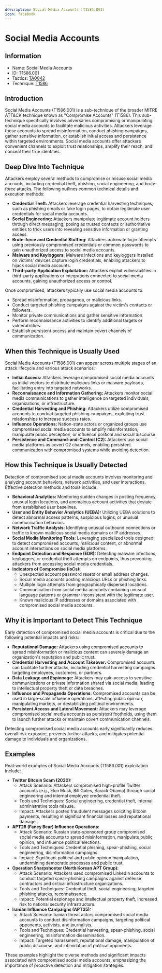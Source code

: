 ```yaml
---
description: Social Media Accounts [T1586.001]
icon: facebook
---
```


# Social Media Accounts

## Information

- Name: Social Media Accounts
- ID: T1586.001
- Tactics: [TA0042](../TA0042/TA0042.md)
- Technique: [T1586](T1586.md)

## Introduction

Social Media Accounts (T1586.001) is a sub-technique of the broader MITRE ATT\&CK technique known as "Compromise Accounts" (T1586). This sub-technique specifically involves adversaries compromising or manipulating social media accounts to facilitate malicious activities. Attackers leverage these accounts to spread misinformation, conduct phishing campaigns, gather sensitive information, or establish initial access and persistence within targeted environments. Social media accounts offer attackers convenient channels to exploit trust relationships, amplify their reach, and conceal their true identities.

## Deep Dive Into Technique

Attackers employ several methods to compromise or misuse social media accounts, including credential theft, phishing, social engineering, and brute-force attacks. The following outlines common technical details and execution methods:

- **Credential Theft:** Attackers leverage credential harvesting techniques, such as phishing emails or fake login pages, to obtain legitimate user credentials for social media accounts.
- **Social Engineering:** Attackers manipulate legitimate account holders through direct messaging, posing as trusted contacts or authoritative entities to trick users into revealing sensitive information or granting access.
- **Brute-force and Credential Stuffing:** Attackers automate login attempts using previously compromised credentials or common passwords to gain unauthorized access to social media accounts.
- **Malware and Keyloggers:** Malware infections and keyloggers installed on victims' devices capture login credentials, enabling attackers to hijack social media accounts.
- **Third-party Application Exploitation:** Attackers exploit vulnerabilities in third-party applications or integrations connected to social media accounts, gaining unauthorized access or control.

Once compromised, attackers typically use social media accounts to:

- Spread misinformation, propaganda, or malicious links.
- Conduct targeted phishing campaigns against the victim's contacts or followers.
- Monitor private communications and gather sensitive information.
- Perform reconnaissance activities to identify additional targets or vulnerabilities.
- Establish persistent access and maintain covert channels of communication.

## When this Technique is Usually Used

Social Media Accounts (T1586.001) can appear across multiple stages of an attack lifecycle and various attack scenarios:

- **Initial Access:** Attackers leverage compromised social media accounts as initial vectors to distribute malicious links or malware payloads, facilitating entry into targeted networks.
- **Reconnaissance and Information Gathering:** Attackers monitor social media communications to gather intelligence on targeted individuals, organizations, or infrastructure.
- **Credential Harvesting and Phishing:** Attackers utilize compromised accounts to conduct targeted phishing campaigns, exploiting trust relationships to increase success rates.
- **Influence Operations:** Nation-state actors or organized groups use compromised social media accounts to amplify misinformation, manipulate public perception, or influence political and social discourse.
- **Persistence and Command-and-Control (C2):** Attackers use social media platforms as covert C2 channels, enabling persistent communication with compromised systems while avoiding detection.

## How this Technique is Usually Detected

Detection of compromised social media accounts involves monitoring and analyzing account behaviors, network activities, and user interactions. Effective detection methods and tools include:

- **Behavioral Analytics:** Monitoring sudden changes in posting frequency, unusual login locations, and anomalous account activities that deviate from established user baselines.
- **User and Entity Behavior Analytics (UEBA):** Utilizing UEBA solutions to detect abnormal access patterns, suspicious logins, or unusual communication behaviors.
- **Network Traffic Analysis:** Identifying unusual outbound connections or traffic to known malicious social media domains or IP addresses.
- **Social Media Monitoring Tools:** Leveraging specialized tools designed to detect compromised accounts, malicious content, or abnormal account interactions on social media platforms.
- **Endpoint Detection and Response (EDR):** Detecting malware infections, keyloggers, or credential theft attempts on endpoints, thus preventing attackers from accessing social media credentials.
- **Indicators of Compromise (IoCs):**
  - Unexpected account password resets or email address changes.
  - Social media accounts posting malicious URLs or phishing links.
  - Multiple login attempts from geographically dispersed locations.
  - Communication from social media accounts containing unusual language patterns or grammar inconsistent with the legitimate user.
  - Known malicious IP addresses or domains associated with compromised social media accounts.

## Why it is Important to Detect This Technique

Early detection of compromised social media accounts is critical due to the following potential impacts and risks:

- **Reputational Damage:** Attackers using compromised accounts to spread misinformation or malicious content can severely damage an organization's reputation and public trust.
- **Credential Harvesting and Account Takeover:** Compromised accounts can facilitate further attacks, including credential harvesting campaigns targeting employees, customers, or partners.
- **Data Leakage and Espionage:** Attackers may gain access to sensitive communications or private information shared via social media, leading to intellectual property theft or data breaches.
- **Influence and Propaganda Operations:** Compromised accounts can be used in large-scale influence operations, affecting public opinion, manipulating markets, or destabilizing political environments.
- **Persistent Access and Lateral Movement:** Attackers may leverage compromised social media accounts as persistent footholds, using them to launch further attacks or maintain covert communication channels.

Detecting compromised social media accounts early significantly reduces overall risk exposure, prevents further attacks, and mitigates potential damage to individuals and organizations.

## Examples

Real-world examples of Social Media Accounts (T1586.001) exploitation include:

- **Twitter Bitcoin Scam (2020):**
  - Attack Scenario: Attackers compromised high-profile Twitter accounts (e.g., Elon Musk, Bill Gates, Barack Obama) through social engineering and internal employee credential theft.
  - Tools and Techniques: Social engineering, credential theft, internal administrative tools misuse.
  - Impact: Attackers posted fraudulent messages soliciting Bitcoin payments, resulting in significant financial losses and reputational damage.
- **APT28 (Fancy Bear) Influence Operations:**
  - Attack Scenario: Russian state-sponsored group compromised social media accounts to spread misinformation, manipulate public opinion, and influence political elections.
  - Tools and Techniques: Credential phishing, spear-phishing, social engineering, disinformation campaigns.
  - Impact: Significant political and public opinion manipulation, undermining democratic processes and public trust.
- **Operation Sharpshooter (North Korean APT Group):**
  - Attack Scenario: Attackers used compromised LinkedIn accounts to conduct targeted spear-phishing campaigns against defense contractors and critical infrastructure organizations.
  - Tools and Techniques: Credential theft, social engineering, targeted phishing attacks, reconnaissance.
  - Impact: Potential espionage and intellectual property theft, increased risk to national security infrastructure.
- **Iranian Influence Campaigns (APT35):**
  - Attack Scenario: Iranian threat actors compromised social media accounts to conduct disinformation campaigns, targeting political opponents, activists, and journalists.
  - Tools and Techniques: Credential harvesting, spear-phishing, social engineering, misinformation dissemination.
  - Impact: Targeted harassment, reputational damage, manipulation of public discourse, and intimidation of political opponents.

These examples highlight the diverse methods and significant impacts associated with compromised social media accounts, emphasizing the importance of proactive detection and mitigation strategies.
